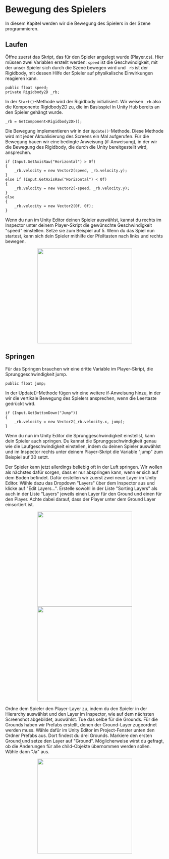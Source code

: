 # Bewegung des Spielers
In diesem Kapitel werden wir die Bewegung des Spielers  in der Szene programmieren. 

## Laufen
Öffne zuerst das Skript, das für den Spieler angelegt wurde (Player.cs). Hier müssen zwei Variablen erstellt werden: `speed` ist die Geschwindigkeit, mit der unser Spieler sich durch die Szene bewegen wird und `_rb` ist der Rigidbody, mit dessen Hilfe der Spieler auf physikalische Einwirkungen reagieren kann. 

```
public float speed;    
private Rigidbody2D _rb;
```

In der `Start()`-Methode wird der Rigidbody initialisiert. Wir weisen `_rb` also die Komponente Rigidbody2D zu, die im Basisspiel in Unity Hub bereits an den Spieler gehängt wurde.

```
_rb = GetComponent<Rigidbody2D>();
```

Die Bewegung implementieren wir in der `Update()`-Methode. Diese Methode wird mit jeder Aktualisierung des Screens ein Mal aufgerufen. 
Für die Bewegung bauen wir eine bedingte Anweisung (if-Anweisung), in der wir die Bewegung des Rigidbody, die durch die Unity bereitgestellt wird, ansprechen.

```
if (Input.GetAxisRaw("Horizontal") > 0f)
{
    _rb.velocity = new Vector2(speed, _rb.velocity.y);
}
else if (Input.GetAxisRaw("Horizontal") < 0f)
{
    _rb.velocity = new Vector2(-speed, _rb.velocity.y);
}
else
{
    _rb.velocity = new Vector2(0f, 0f);
}
```

Wenn du nun im Unity Editor deinen Spieler auswählst, kannst du rechts im Inspector unter deinem Player-Skript die gewünschte Geschwindigkeit "speed" einstellen. Setze sie zum Beispiel auf 5. Wenn du das Spiel nun startest, kann sich dein Spieler mithilfe der Pfeiltasten nach links und rechts bewegen. 

<p align="center">
<img src="https://user-images.githubusercontent.com/75975986/122826402-5fb46880-d2e3-11eb-83d0-96a0bf2aa350.png" width="300">
</p>

## Springen
Für das Springen brauchen wir eine dritte Variable im Player-Skript, die Sprunggeschwindigkeit jump.

```
public float jump;
```

In der Update()-Methode fügen wir eine weitere if-Anweisung hinzu, in der wir die vertikale Bewegung des Spielers ansprechen, wenn die Leertaste gedrückt wird.

```
if (Input.GetButtonDown("Jump"))
{
    _rb.velocity = new Vector2(_rb.velocity.x, jump);
}
```

Wenn du nun im Unity Editor die Sprunggeschwindigkeit einstellst, kann dein Spieler auch springen. Du kannst die Sprunggeschwindigkeit genau wie die Laufgeschwindigkeit einstellen, indem du deinen Spieler auswählst und im Inspector rechts unter deinem Player-Skript die Variable "jump" zum Beispiel auf 30 setzt. 

Der Spieler kann jetzt allerdings beliebig oft in der Luft springen. Wir wollen als nächstes dafür sorgen, dass er nur abspringen kann, wenn er sich auf dem Boden befindet. Dafür erstellen wir zuerst zwei neue Layer im Unity Editor. Wähle dazu das Dropdown "Layers" über dem Inspector aus und klicke auf "Edit Layers...". Erstelle sowohl in der Liste "Sorting Layers" als auch in der Liste "Layers" jeweils einen Layer für den Ground und einen für den Player. Achte dabei darauf, dass der Player unter dem Ground Layer einsortiert ist.

<p align="center">
<img src="https://user-images.githubusercontent.com/75975986/122826414-6511b300-d2e3-11eb-9ddc-e68373c2c766.png" width="300"> <img src="https://user-images.githubusercontent.com/75975986/122827711-00efee80-d2e5-11eb-8e23-ec234a2111e9.png" width="300">
</p>

Ordne dem Spieler den Player-Layer zu, indem du den Spieler in der Hierarchy auswählst und den Layer im Inspector, wie auf dem nächsten Screenshot abgebildet, auswählst. Tue das selbe für die Grounds. Für die Grounds haben wir Prefabs erstellt, denen der Ground-Layer zugeordnet werden muss. Wähle dafür im Unity Editor im Project-Fenster unten den Ordner Prefabs aus. Dort findest du drei Grounds. Markiere den ersten Ground und setze den Layer auf "Ground". Möglicherweise wirst du gefragt, ob die Änderungen für alle child-Objekte übernommen werden sollen. Wähle dann "Ja" aus.

<p align="center">
<img src="https://user-images.githubusercontent.com/75975986/122829276-182fdb80-d2e7-11eb-8b96-a3fddf0d8c69.png" width="300">
</p>